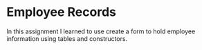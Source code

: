 Employee Records
=================
In this assignment I learned to use create a form to hold employee information using tables and constructors.